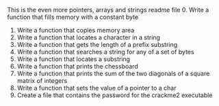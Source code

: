 This is the even more pointers, arrays and strings readme file
0. Write a function that fills memory with a constant byte
1. Write a function that copies memory area
2. Write a function that locates a character in a string
3. Write a function that gets the length of a prefix substring
4. Write a function that searches a string for any of a set of bytes
5. Write a function that locates a substring
6. Write a function that prints the chessboard
7. Write a function that prints the sum of the two diagonals of a square matrix of integers
8. Write a function that sets the value of a pointer to a char
9. Create a file that contains the password for the crackme2 executable
